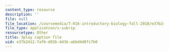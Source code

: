 ```yaml
---
content_type: resource
description: ''
file: null
file_location: /coursemedia/7-016-introductory-biology-fall-2018/e37b24127af6d93b4d3ba6bd4d0fc7b0_mvjXFh4P08I.srt
file_type: application/x-subrip
resourcetype: Other
title: 3play caption file
uid: e37b2412-7af6-d93b-4d3b-a6bd4d0fc7b0
---
```

